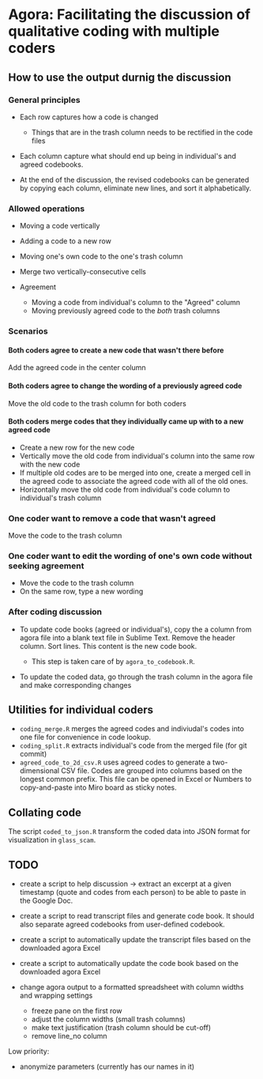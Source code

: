 # Agora: Facilitating the discussion of qualitative coding with multiple coders

## How to use the output durnig the discussion

### General principles

-   Each row captures how a code is changed

    -   Things that are in the trash column needs to be rectified in the code files

-   Each column capture what should end up being in individual's and agreed codebooks.

-   At the end of the discussion, the revised codebooks can be generated by copying each column, eliminate new lines, and sort it alphabetically.

### Allowed operations

-   Moving a code vertically

-   Adding a code to a new row

-   Moving one's own code to the one's trash column

-   Merge two vertically-consecutive cells

-   Agreement

    -   Moving a code from individual's column to the "Agreed" column
    -   Moving previously agreed code to the *both* trash columns

### Scenarios

#### Both coders agree to create a new code that wasn't there before

Add the agreed code in the center column

#### Both coders agree to change the wording of a previously agreed code

Move the old code to the trash column for both coders

#### Both coders merge codes that they individually came up with to a new agreed code

-   Create a new row for the new code
-   Vertically move the old code from individual's column into the same row with the new code
-   If multiple old codes are to be merged into one, create a merged cell in the agreed code to associate the agreed code with all of the old ones.
-   Horizontally move the old code from individual's code column to individual's trash column

### One coder want to remove a code that wasn't agreed

Move the code to the trash column

### One coder want to edit the wording of one's own code without seeking agreement

-   Move the code to the trash column
-   On the same row, type a new wording

### After coding discussion

-   To update code books (agreed or individual's), copy the a column from agora file into a blank text file in Sublime Text. Remove the header column. Sort lines. This content is the new code book.

    -   This step is taken care of by `agora_to_codebook.R`.

-   To update the coded data, go through the trash column in the agora file and make corresponding changes

## Utilities for individual coders

-   `coding_merge.R` merges the agreed codes and indiviudal's codes into one file for convenience in code lookup.
-   `coding_split.R` extracts individual's code from the merged file (for git commit)
-   `agreed_code_to_2d_csv.R` uses agreed codes to generate a two-dimensional CSV file. Codes are grouped into columns based on the longest common prefix. This file can be opened in Excel or Numbers to copy-and-paste into Miro board as sticky notes.

## Collating code

The script `coded_to_json.R` transform the coded data into JSON format for visualization in `glass_scam`.

## TODO

-   create a script to help discussion → extract an excerpt at a given timestamp (quote and codes from each person) to be able to paste in the Google Doc.

-   create a script to read transcript files and generate code book. It should also separate agreed codebooks from user-defined codebook.

-   create a script to automatically update the transcript files based on the downloaded agora Excel

-   create a script to automatically update the code book based on the downloaded agora Excel

-   change agora output to a formatted spreadsheet with column widths and wrapping settings

    -   freeze pane on the first row
    -   adjust the column widths (small trash columns)
    -   make text justification (trash column should be cut-off)
    -   remove line_no column

Low priority:

-   anonymize parameters (currently has our names in it)
